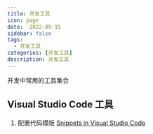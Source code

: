 ```yaml
---
title: 开发工具
icon: page 
date:  2022-09-15
sidebar: false
tags:
  - 开发工具
categories: [开发工具]
description: 开发工具
---
```


开发中常用的工具集合
<!-- more -->

## Visual Studio Code 工具

1. 配置代码模版 [Snippets in Visual Studio Code](https://code.visualstudio.com/docs/editor/userdefinedsnippets)